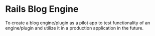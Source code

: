 # Rails Blog Engine
To create a blog engine/plugin as a pilot app to test
functionality of an engine/plugin and utilize it in a
production application in the future.
